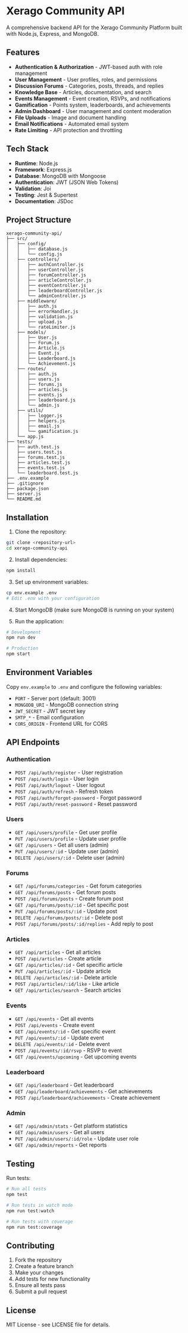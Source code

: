 # Xerago Community API

A comprehensive backend API for the Xerago Community Platform built with Node.js, Express, and MongoDB.

## Features

- **Authentication & Authorization** - JWT-based auth with role management
- **User Management** - User profiles, roles, and permissions
- **Discussion Forums** - Categories, posts, threads, and replies
- **Knowledge Base** - Articles, documentation, and search
- **Events Management** - Event creation, RSVPs, and notifications
- **Gamification** - Points system, leaderboards, and achievements
- **Admin Dashboard** - User management and content moderation
- **File Uploads** - Image and document handling
- **Email Notifications** - Automated email system
- **Rate Limiting** - API protection and throttling

## Tech Stack

- **Runtime**: Node.js
- **Framework**: Express.js
- **Database**: MongoDB with Mongoose
- **Authentication**: JWT (JSON Web Tokens)
- **Validation**: Joi
- **Testing**: Jest & Supertest
- **Documentation**: JSDoc

## Project Structure

```
xerago-community-api/
├── src/
│   ├── config/
│   │   ├── database.js
│   │   └── config.js
│   ├── controllers/
│   │   ├── authController.js
│   │   ├── userController.js
│   │   ├── forumController.js
│   │   ├── articleController.js
│   │   ├── eventController.js
│   │   ├── leaderboardController.js
│   │   └── adminController.js
│   ├── middleware/
│   │   ├── auth.js
│   │   ├── errorHandler.js
│   │   ├── validation.js
│   │   ├── upload.js
│   │   └── rateLimiter.js
│   ├── models/
│   │   ├── User.js
│   │   ├── Forum.js
│   │   ├── Article.js
│   │   ├── Event.js
│   │   ├── Leaderboard.js
│   │   └── Achievement.js
│   ├── routes/
│   │   ├── auth.js
│   │   ├── users.js
│   │   ├── forums.js
│   │   ├── articles.js
│   │   ├── events.js
│   │   ├── leaderboard.js
│   │   └── admin.js
│   ├── utils/
│   │   ├── logger.js
│   │   ├── helpers.js
│   │   ├── email.js
│   │   └── gamification.js
│   └── app.js
├── tests/
│   ├── auth.test.js
│   ├── users.test.js
│   ├── forums.test.js
│   ├── articles.test.js
│   ├── events.test.js
│   └── leaderboard.test.js
├── .env.example
├── .gitignore
├── package.json
├── server.js
└── README.md
```

## Installation

1. Clone the repository:
```bash
git clone <repository-url>
cd xerago-community-api
```

2. Install dependencies:
```bash
npm install
```

3. Set up environment variables:
```bash
cp env.example .env
# Edit .env with your configuration
```

4. Start MongoDB (make sure MongoDB is running on your system)

5. Run the application:
```bash
# Development
npm run dev

# Production
npm start
```

## Environment Variables

Copy `env.example` to `.env` and configure the following variables:

- `PORT` - Server port (default: 3001)
- `MONGODB_URI` - MongoDB connection string
- `JWT_SECRET` - JWT secret key
- `SMTP_*` - Email configuration
- `CORS_ORIGIN` - Frontend URL for CORS

## API Endpoints

### Authentication
- `POST /api/auth/register` - User registration
- `POST /api/auth/login` - User login
- `POST /api/auth/logout` - User logout
- `POST /api/auth/refresh` - Refresh token
- `POST /api/auth/forgot-password` - Forgot password
- `POST /api/auth/reset-password` - Reset password

### Users
- `GET /api/users/profile` - Get user profile
- `PUT /api/users/profile` - Update user profile
- `GET /api/users` - Get all users (admin)
- `PUT /api/users/:id` - Update user (admin)
- `DELETE /api/users/:id` - Delete user (admin)

### Forums
- `GET /api/forums/categories` - Get forum categories
- `GET /api/forums/posts` - Get forum posts
- `POST /api/forums/posts` - Create forum post
- `GET /api/forums/posts/:id` - Get specific post
- `PUT /api/forums/posts/:id` - Update post
- `DELETE /api/forums/posts/:id` - Delete post
- `POST /api/forums/posts/:id/replies` - Add reply to post

### Articles
- `GET /api/articles` - Get all articles
- `POST /api/articles` - Create article
- `GET /api/articles/:id` - Get specific article
- `PUT /api/articles/:id` - Update article
- `DELETE /api/articles/:id` - Delete article
- `POST /api/articles/:id/like` - Like article
- `GET /api/articles/search` - Search articles

### Events
- `GET /api/events` - Get all events
- `POST /api/events` - Create event
- `GET /api/events/:id` - Get specific event
- `PUT /api/events/:id` - Update event
- `DELETE /api/events/:id` - Delete event
- `POST /api/events/:id/rsvp` - RSVP to event
- `GET /api/events/upcoming` - Get upcoming events

### Leaderboard
- `GET /api/leaderboard` - Get leaderboard
- `GET /api/leaderboard/achievements` - Get achievements
- `POST /api/leaderboard/achievements` - Create achievement

### Admin
- `GET /api/admin/stats` - Get platform statistics
- `GET /api/admin/users` - Get all users
- `PUT /api/admin/users/:id/role` - Update user role
- `GET /api/admin/reports` - Get reports

## Testing

Run tests:
```bash
# Run all tests
npm test

# Run tests in watch mode
npm run test:watch

# Run tests with coverage
npm run test:coverage
```

## Contributing

1. Fork the repository
2. Create a feature branch
3. Make your changes
4. Add tests for new functionality
5. Ensure all tests pass
6. Submit a pull request

## License

MIT License - see LICENSE file for details.
